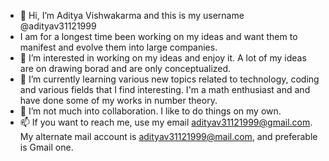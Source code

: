 - 👋 Hi, I’m Aditya Vishwakarma and this is my username @adityav31121999
-  I am for a longest time been working on my ideas and want them to manifest and evolve them into large companies.
- 👀 I’m interested in working on my ideas and enjoy it. A lot of my ideas are on drawing borad and are only conceptualized.
- 🌱 I’m currently learning various new topics related to technology, coding and various fields that I find interesting. I'm a math enthusiast and and have done some of my works in number theory.
- 💞️ I’m not much into collaboration. I like to do things on my own.
- 📫 If you want to reach me, use my email adityav31121999@gmail.com. My alternate mail account is adityav31121999@mail.com, and preferable is Gmail one.
<!---
adityav31121999/adityav31121999 is a ✨ special ✨ repository because its `README.md` (this file) appears on your GitHub profile.
You can click the Preview link to take a look at your changes.
--->
